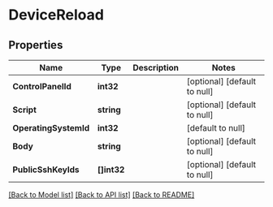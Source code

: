 # DeviceReload

## Properties
Name | Type | Description | Notes
------------ | ------------- | ------------- | -------------
**ControlPanelId** | **int32** |  | [optional] [default to null]
**Script** | **string** |  | [optional] [default to null]
**OperatingSystemId** | **int32** |  | [default to null]
**Body** | **string** |  | [optional] [default to null]
**PublicSshKeyIds** | **[]int32** |  | [optional] [default to null]

[[Back to Model list]](../README.md#documentation-for-models) [[Back to API list]](../README.md#documentation-for-api-endpoints) [[Back to README]](../README.md)


